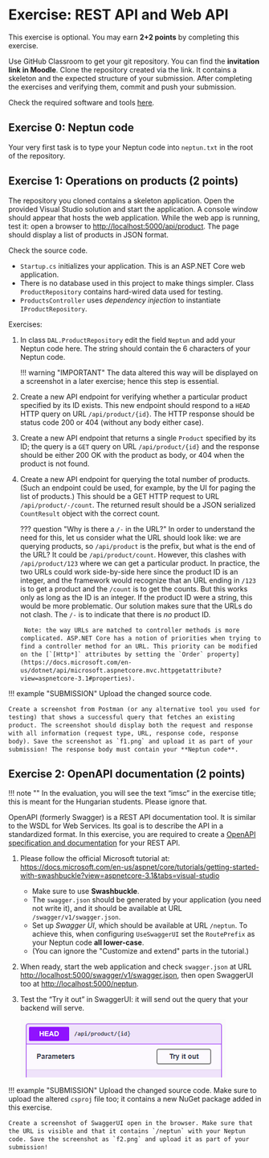 ﻿# Exercise: REST API and Web API

This exercise is optional. You may earn **2+2 points** by completing this exercise.

Use GitHub Classroom to get your git repository. You can find the **invitation link in Moodle**. Clone the repository created via the link. It contains a skeleton and the expected structure of your submission. After completing the exercises and verifying them, commit and push your submission.

Check the required software and tools [here](../index.md#required-tools).

## Exercise 0: Neptun code

Your very first task is to type your Neptun code into `neptun.txt` in the root of the repository.

## Exercise 1: Operations on products (2 points)

The repository you cloned contains a skeleton application. Open the provided Visual Studio solution and start the application. A console window should appear that hosts the web application. While the web app is running, test it: open a browser to <http://localhost:5000/api/product>. The page should display a list of products in JSON format.

Check the source code.

- `Startup.cs` initializes your application. This is an ASP.NET Core web application.
- There is no database used in this project to make things simpler. Class `ProductRepository` contains hard-wired data used for testing.
- `ProductsController` uses _dependency injection_ to instantiate  `IProductRepository`.

Exercises:

1. In class `DAL.ProductRepository` edit the field `Neptun` and add your Neptun code here. The string should contain the 6 characters of your Neptun code.

    !!! warning "IMPORTANT"
        The data altered this way will be displayed on a screenshot in a later exercise; hence this step is essential.

1. Create a new API endpoint for verifying whether a particular product specified by its ID exists. This new endpoint should respond to a `HEAD` HTTP query on URL `/api/product/{id}`. The HTTP response should be status code 200 or 404 (without any body either case).

1. Create a new API endpoint that returns a single `Product` specified by its ID; the query is a `GET` query on URL `/api/product/{id}` and the response should be either 200 OK with the product as body, or 404 when the product is not found.

1. Create a new API endpoint for querying the total number of products. (Such an endpoint could be used, for example, by the UI for paging the list of products.) This should be a GET HTTP request to URL `/api/product/-/count`. The returned result should be a JSON serialized `CountResult` object with the correct count.

    ??? question "Why is there a `/-` in the URL?"
        In order to understand the need for this, let us consider what the URL should look like: we are querying products, so `/api/product` is the prefix, but what is the end of the URL? It could be `/api/product/count`. However, this clashes with `/api/product/123` where we can get a particular product. In practice, the two URLs could work side-by-side here since the product ID is an integer, and the framework would recognize that an URL ending in `/123` is to get a product and the `/count` is to get the counts. But this works only as long as the ID is an integer. If the product ID were a string, this would be more problematic. Our solution makes sure that the URLs do not clash. The `/-` is to indicate that there is _no_ product ID.

        Note: the way URLs are matched to controller methods is more complicated. ASP.NET Core has a notion of priorities when trying to find a controller method for an URL. This priority can be modified on the [`[Http*]` attributes by setting the `Order` property](https://docs.microsoft.com/en-us/dotnet/api/microsoft.aspnetcore.mvc.httpgetattribute?view=aspnetcore-3.1#properties).

!!! example "SUBMISSION"
    Upload the changed source code.

    Create a screenshot from Postman (or any alternative tool you used for testing) that shows a successful query that fetches an existing product. The screenshot should display both the request and response with all information (request type, URL, response code, response body). Save the screenshot as `f1.png` and upload it as part of your submission! The response body must contain your **Neptun code**.

## Exercise 2: OpenAPI documentation (2 points)

!!! note ""
    In the evaluation, you will see the text “imsc” in the exercise title; this is meant for the Hungarian students. Please ignore that.

OpenAPI (formerly Swagger) is a REST API documentation tool. It is similar to the WSDL for Web Services. Its goal is to describe the API in a standardized format. In this exercise, you are required to create a [OpenAPI specification and documentation](https://docs.microsoft.com/en-us/aspnet/core/tutorials/web-api-help-pages-using-swagger?view=aspnetcore-3.1) for your REST API.

1. Please follow the official Microsoft tutorial at: <https://docs.microsoft.com/en-us/aspnet/core/tutorials/getting-started-with-swashbuckle?view=aspnetcore-3.1&tabs=visual-studio>

    - Make sure to use **Swashbuckle**.
    - The `swagger.json` should be generated by your application (you need not write it), and it should be available at URL `/swagger/v1/swagger.json`.
    - Set up _Swagger UI_, which should be available at URL `/neptun`. To achieve this, when configuring `UseSwaggerUI` set the `RoutePrefix` as your Neptun code **all lower-case**.
    - (You can ignore the "Customize and extend" parts in the tutorial.)

1. When ready, start the web application and check `swagger.json` at URL <http://localhost:5000/swagger/v1/swagger.json>, then open SwaggerUI too at <http://localhost:5000/neptun>.

1. Test the “Try it out” in SwaggerUI: it will send out the query that your backend will serve.

    ![SwaggerUI Try it out](swaggerui-try.png)

!!! example "SUBMISSION"
    Upload the changed source code. Make sure to upload the altered `csproj` file too; it contains a new NuGet package added in this exercise.

    Create a screenshot of SwaggerUI open in the browser. Make sure that the URL is visible and that it contains `/neptun` with your Neptun code. Save the screenshot as `f2.png` and upload it as part of your submission!
